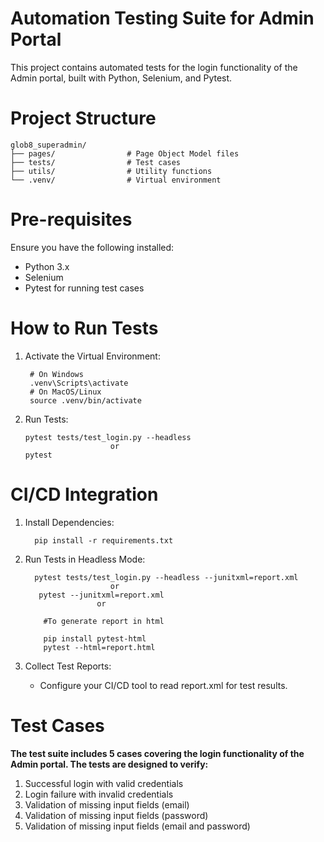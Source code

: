 # Automation Testing Suite for Admin Portal

This project contains automated tests for the login functionality of the Admin portal, built with Python, Selenium, and Pytest.

# Project Structure

    glob8_superadmin/
    ├── pages/                # Page Object Model files
    ├── tests/                # Test cases
    ├── utils/                # Utility functions
    └── .venv/                # Virtual environment


# Pre-requisites

Ensure you have the following installed:
 * Python 3.x
 * Selenium 
 * Pytest for running test cases

# How to Run Tests

  1. Activate the Virtual Environment:

          # On Windows
          .venv\Scripts\activate
          # On MacOS/Linux
          source .venv/bin/activate

  2. Run Tests:

         pytest tests/test_login.py --headless
                            or
         pytest

# CI/CD Integration

  1. Install Dependencies:

           pip install -r requirements.txt

  2. Run Tests in Headless Mode:

           pytest tests/test_login.py --headless --junitxml=report.xml
                            or
            pytest --junitxml=report.xml
                         or

             #To generate report in html
     
             pip install pytest-html
             pytest --html=report.html



  4. Collect Test Reports:

      * Configure your CI/CD tool to read report.xml for test results.

# Test Cases

**The test suite includes 5 cases covering the login functionality of the Admin portal. The tests are designed to verify:**

1. Successful login with valid credentials
2. Login failure with invalid credentials
3. Validation of missing input fields (email)
4. Validation of missing input fields (password)
5. Validation of missing input fields (email and password)
